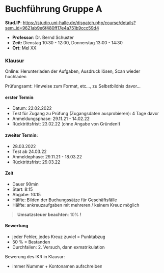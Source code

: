 # Buchführung Gruppe A

**Stud.IP**: https://studip.uni-halle.de/dispatch.php/course/details?sem_id=9621ab9e6f480ff17e4a751b9ccc59d4

- **Professor**: Dr. Bernd Schuster
- **Zeit:** Dienstag 10:30 - 12:00, Donnerstag 13:00 - 14:30
- **Ort:** Mel XX 



### Klausur

Online: Herunterladen der Aufgaben, Ausdruck lösen, Scan wieder hochladen

Prüfungsamt: Hinweise zum Format, etc..., zu Selbstbildnis davor... 

#### erster Termin

- Datum: 22.02.2022
- Test für Zugang zu Prüfung (Zugangsdaten ausprobieren): 4 Tage davor
- Anmeldungsphase: 29.11.21 - 14.02.22
- Rücktrittsfrist: 23.02.22 (ohne Angabe von Gründen!)

#### zweiter Termin: 

- 28.03.2022 
- Test ab 24.03.22
- Anmeldephase: 29.11.21 - 18.03.22
- Rücktrittsfrist: 29.03.22

#### Zeit

- Dauer 90min
- Start: 8:15
- Abgabe: 10:15
- Hälfte: Bilden der Buchungssätze für Geschäftsfälle 
- Hälfte: ankreuzaufgaben mit mehreren / keinem Kreuz möglich 

> **Umsatzsteuer beachten**: 10% **!**



#### Bewertung

- jeder Fehler, jedes Kreuz zuviel = Punktabzug
- 50 % = Bestanden
- Durchfallen: 2. Versuch, dann exmatrikulation



Bewerung des IKR in Klausur:

- immer Nummer + Kontonamen aufschreiben

